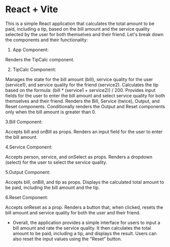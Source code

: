 # React + Vite

This is a simple React application that calculates the total amount to be paid, including a tip, based on the bill amount and the service quality selected by the user for both themselves and their friend. Let's break down the components and their functionality:

1. App Component:

Renders the TipCalc component.

2. TipCalc Component:

Manages the state for the bill amount (bill), service quality for the user (service1), and service quality for the friend (service2).
Calculates the tip based on the formula: (bill \* (service1 + service2)) / 200.
Provides input fields for the user to enter the bill amount and select service quality for both themselves and their friend.
Renders the Bill, Service (twice), Output, and Reset components.
Conditionally renders the Output and Reset components only when the bill amount is greater than 0.

3.Bill Component:

Accepts bill and onBill as props.
Renders an input field for the user to enter the bill amount.

4.Service Component:

Accepts person, service, and onSelect as props.
Renders a dropdown (select) for the user to select the service quality.

5.Output Component:

Accepts bill, onBill, and tip as props.
Displays the calculated total amount to be paid, including the bill amount and the tip.

6.Reset Component:

Accepts onReset as a prop.
Renders a button that, when clicked, resets the bill amount and service quality for both the user and their friend.

- Overall, the application provides a simple interface for users to input a bill amount and rate the service quality. It then calculates the total amount to be paid, including a tip, and displays the result. Users can also reset the input values using the "Reset" button.
